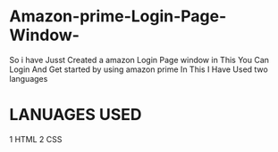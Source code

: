 # Amazon-prime-Login-Page-Window-
So i have Jusst Created a amazon Login Page window in This You Can Login And Get started by using amazon prime 
In This I Have Used two languages 
# LANUAGES USED 
1 HTML
2 CSS 
